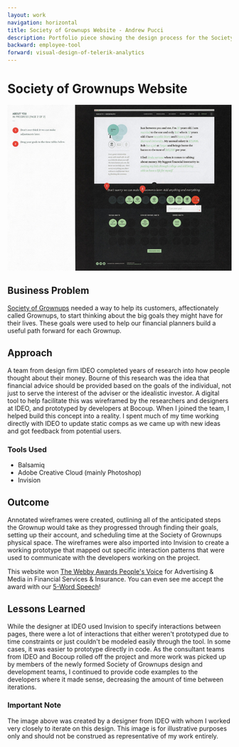 ```yaml
---
layout: work
navigation: horizontal
title: Society of Grownups Website - Andrew Pucci
description: Portfolio piece showing the design process for the Society of Grownups website.
backward: employee-tool
forward: visual-design-of-telerik-analytics
---
```

# Society of Grownups Website
![Society of Grownups Website](/img/grownup-goals.jpg)

## Business Problem
[Society of Grownups](https://www.societyofgrownups.com) needed a way to help its customers, affectionately called Grownups, to start thinking about the big goals they might have for their lives. These goals were used to help our financial planners build a useful path forward for each Grownup.

## Approach
A team from design firm IDEO completed years of research into how people thought about their money. Bourne of this research was the idea that financial advice should be provided based on the goals of the individual, not just to serve the interest of the adviser or the idealistic investor. A digital tool to help facilitate this was wireframed by the researchers and designers at IDEO, and prototyped by developers at Bocoup. When I joined the team, I helped build this concept into a reality. I spent much of my time working directly with IDEO to update static comps as we came up with new ideas and got feedback from potential users.

### Tools Used
* Balsamiq
* Adobe Creative Cloud (mainly Photoshop)
* Invision

## Outcome
Annotated wireframes were created, outlining all of the anticipated steps the Grownup would take as they progressed through finding their goals, setting up their account, and scheduling time at the Society of Grownups physical space. The wireframes were also imported into Invision to create a working prototype that mapped out specific interaction patterns that were used to communicate with the developers working on the project.

This website won [The Webby Awards People's Voice](http://webbyawards.com/winners/2015/advertising-media/websites-micro-sites-and-rich-media/financial-services-insurance/society-of-grownups/) for Advertising & Media in Financial Services & Insurance. You can even see me accept the award with our [5-Word Speech](http://www.youtube.com/embed/4omB6bC1Nig?autoplay=1)!

## Lessons Learned
While the designer at IDEO used Invision to specify interactions between pages, there were a lot of interactions that either weren't prototyped due to time constraints or just couldn't be modeled easily through the tool. In some cases, it was easier to prototype directly in code. As the consultant teams from IDEO and Bocoup rolled off the project and more work was picked up by members of the newly formed Society of Grownups design and development teams, I continued to provide code examples to the developers where it made sense, decreasing the amount of time between iterations.

### Important Note
The image above was created by a designer from IDEO with whom I worked very closely to iterate on this design. This image is for illustrative purposes only and should not be construed as representative of my work entirely.